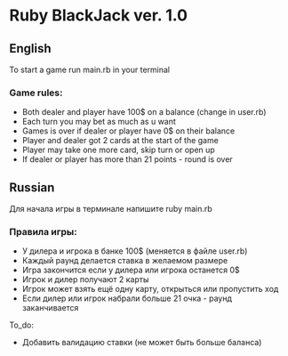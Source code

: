 # Ruby BlackJack ver. 1.0

## English

To start a game run main.rb in your terminal

### Game rules:

* Both dealer and player have 100$ on a balance (change in user.rb)
* Each turn you may bet as much as u want
* Games is over if dealer or player have 0$ on their balance
* Player and dealer got 2 cards at the start of the game
* Player may take one more card, skip turn or open up
* If dealer or player has more than 21 points - round is over

## Russian

Для начала игры в терминале напишите ruby main.rb

### Правила игры:

* У дилера и игрока в банке 100$ (меняется в файле user.rb)
* Каждый раунд делается ставка в желаемом размере
* Игра закончится если у дилера или игрока останется 0$
* Игрок и дилер получают 2 карты
* Игрок может взять ещё одну карту, открыться или пропустить ход
* Если дилер или игрок набрали больше 21 очка - раунд заканчивается

To_do:

- Добавить валидацию ставки (не может быть больше баланса)

